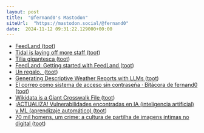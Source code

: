 ```yaml
---
layout: post
title:  "@fernand0's Mastodon"
siteUrl:  "https://mastodon.social/@fernand0"
date:  2024-11-12 09:31:22.129000+00:00
---
```

*  [FeedLand ](https://feedland.org/?river=tru) ([toot](https://mastodon.social/@fernand0/113469284819013553))
*  [Tidal is laying off more staff ](https://www.theverge.com/2024/10/31/24284801/tidal-jack-dorsey-layoffs-repor) ([toot](https://mastodon.social/@fernand0/113468371435923149))
*  [Tilia gigantesca ](https://www.flickr.com/photos/fernand0/54123029398) ([toot](https://mastodon.social/@fernand0/113467664366270114))
*  [FeedLand: Getting started with FeedLand ](https://docs.feedland.com/gettingstarted.m) ([toot](https://mastodon.social/@fernand0/113467562844932338))
*  [Un regalo.  ](https://avecesunafoto.wordpress.com/2024/11/11/un-regalo-2) ([toot](https://mastodon.social/@fernand0/113465736464959981))
*  [Generating Descriptive Weather Reports with LLMs ](https://www.dbreunig.com/2024/10/29/generating-descriptive-weather-forecasts-with-llms.htm) ([toot](https://mastodon.social/@fernand0/113465632870142290))
*  [El correo como sistema de acceso sin contraseña · Bitácora de fernand0 ](http://blog.elmundoesimperfecto.com/2024/11/11/nuevas-tendencias-autenticacion) ([toot](https://mastodon.social/@fernand0/113465534121314828))
*  [Wikidata is a Giant Crosswalk File ](https://www.dbreunig.com/2024/10/04/wikidata-is-a-giant-crosswalk-file.htm) ([toot](https://mastodon.social/@fernand0/113465487289510215))
*  [¡ACTUALIZA! Vulnerabilidades encontradas en IA (inteligencia artificial) y ML (aprendizaje automático) ](https://unaaldia.hispasec.com/2024/10/descubren-graves-vulnerabilidades-en-ia-y-ml-protege-tus-sistemas-ahora.htm) ([toot](https://mastodon.social/@fernand0/113465306244906812))
*  [70 mil homens, um crime: a cultura de partilha de imagens íntimas no digital ](https://www.publico.pt/2024/10/27/p3/cronica/70-mil-homens-crime-cultura-partilha-imagens-intimas-digital-210943) ([toot](https://mastodon.social/@fernand0/113465109462027321))
